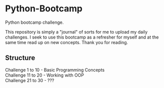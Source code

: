 # Python-Bootcamp
Python bootcamp challenge.

This repository is simply a "journal" of sorts for me to upload my daily challenges. I seek to use this bootcamp as a 
refresher for myself and at the same time read up on new concepts. Thank you for reading.


## Structure
Challenge 1 to 10 - Basic Programming Concepts <br />
Challenge 11 to 20 - Working with OOP <br />
Challenge 21 to 30 - ???
